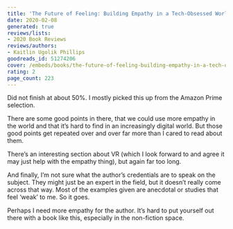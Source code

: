 ```yaml
---
title: 'The Future of Feeling: Building Empathy in a Tech-Obsessed World'
date: 2020-02-08
generated: true
reviews/lists:
- 2020 Book Reviews
reviews/authors:
- Kaitlin Ugolik Phillips
goodreads_id: 51274206
cover: /embeds/books/the-future-of-feeling-building-empathy-in-a-tech-obsessed-world.jpg
rating: 2
page_count: 223
---
```

Did not finish at about 50%. I mostly picked this up from the Amazon Prime selection.  

There are some good points in there, that we could use more empathy in the world and that it’s hard to find in an increasingly digital world. But those good points get repeated over and over far more than I cared to read about them.  

<!--more-->

There’s an interesting section about VR (which I look forward to and agree it may just help with the empathy thing), but again far too long.  

And finally, I’m not sure what the author’s credentials are to speak on the subject. They might just be an expert in the field, but it doesn’t really come across that way. Most of the examples given are anecdotal or studies that feel ‘weak’ to me. So it goes.  

Perhaps I need more empathy for the author. It’s hard to put yourself out there with a book like this, especially in the non-fiction space.